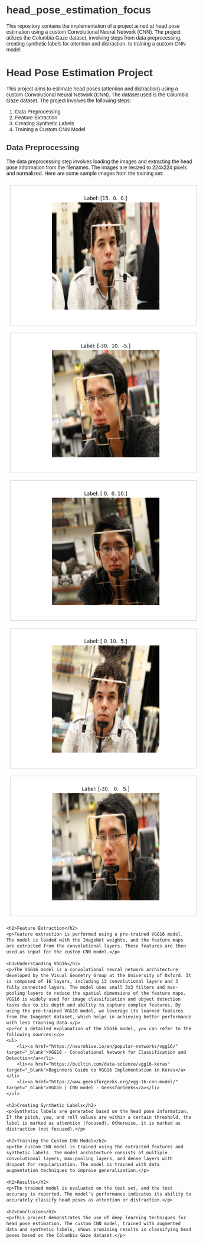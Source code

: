 # head_pose_estimation_focus
This repository contains the implementation of a project aimed at head pose estimation using a custom Convolutional Neural Network (CNN). The project utilizes the Columbia Gaze dataset, involving steps from data preprocessing, creating synthetic labels for attention and distraction, to training a custom CNN model.

<!DOCTYPE html>
<html lang="en">
<head>
    <meta charset="UTF-8">
    <meta name="viewport" content="width=device-width, initial-scale=1.0">
    <title>Head Pose Estimation Project</title>
    <style>
        body { font-family: Arial, sans-serif; margin: 20px; }
        h1, h2, h3 { color: #333; }
        img { max-width: 100%; height: auto; display: block; margin-bottom: 20px; }
        .image-container { display: flex; flex-wrap: wrap; }
        .image-container img { margin: 10px; border: 1px solid #ccc; }
    </style>
</head>
<body>
    <h1>Head Pose Estimation Project</h1>
    <p>This project aims to estimate head poses (attention and distraction) using a custom Convolutional Neural Network (CNN). The dataset used is the Columbia Gaze dataset. The project involves the following steps:</p>
    <ol>
        <li>Data Preprocessing</li>
        <li>Feature Extraction</li>
        <li>Creating Synthetic Labels</li>
        <li>Training a Custom CNN Model</li>
    </ol>
    <h2>Data Preprocessing</h2>
    <p>The data preprocessing step involves loading the images and extracting the head pose information from the filenames. The images are resized to 224x224 pixels and normalized. Here are some sample images from the training set:</p>
    <div class="image-container">
        <img src="samples/train_sample_0.png" alt="Training Sample 0">
        <img src="samples/train_sample_1.png" alt="Training Sample 1">
        <img src="samples/train_sample_2.png" alt="Training Sample 2">
        <img src="samples/train_sample_3.png" alt="Training Sample 3">
        <img src="samples/train_sample_4.png" alt="Training Sample 4">
    </div>

    <h2>Feature Extraction</h2>
    <p>Feature extraction is performed using a pre-trained VGG16 model. The model is loaded with the ImageNet weights, and the feature maps are extracted from the convolutional layers. These features are then used as input for the custom CNN model.</p>

    <h3>Understanding VGG16</h3>
    <p>The VGG16 model is a convolutional neural network architecture developed by the Visual Geometry Group at the University of Oxford. It is composed of 16 layers, including 13 convolutional layers and 3 fully connected layers. The model uses small 3x3 filters and max-pooling layers to reduce the spatial dimensions of the feature maps. VGG16 is widely used for image classification and object detection tasks due to its depth and ability to capture complex features. By using the pre-trained VGG16 model, we leverage its learned features from the ImageNet dataset, which helps in achieving better performance with less training data.</p>
    <p>For a detailed explanation of the VGG16 model, you can refer to the following sources:</p>
    <ul>
        <li><a href="https://neurohive.io/en/popular-networks/vgg16/" target="_blank">VGG16 - Convolutional Network for Classification and Detection</a></li>
        <li><a href="https://builtin.com/data-science/vgg16-keras" target="_blank">Beginners Guide to VGG16 Implementation in Keras</a></li>
        <li><a href="https://www.geeksforgeeks.org/vgg-16-cnn-model/" target="_blank">VGG16 | CNN model - GeeksforGeeks</a></li>
    </ul>

    <h2>Creating Synthetic Labels</h2>
    <p>Synthetic labels are generated based on the head pose information. If the pitch, yaw, and roll values are within a certain threshold, the label is marked as attention (focused). Otherwise, it is marked as distraction (not focused).</p>

    <h2>Training the Custom CNN Model</h2>
    <p>The custom CNN model is trained using the extracted features and synthetic labels. The model architecture consists of multiple convolutional layers, max-pooling layers, and dense layers with dropout for regularization. The model is trained with data augmentation techniques to improve generalization.</p>

    <h2>Results</h2>
    <p>The trained model is evaluated on the test set, and the test accuracy is reported. The model's performance indicates its ability to accurately classify head poses as attention or distraction.</p>

    <h2>Conclusion</h2>
    <p>This project demonstrates the use of deep learning techniques for head pose estimation. The custom CNN model, trained with augmented data and synthetic labels, shows promising results in classifying head poses based on the Columbia Gaze dataset.</p>
</body>
</html>

